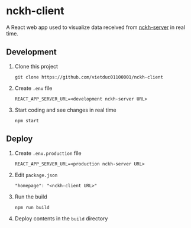 # nckh-client

A React web app used to visualize data received from [nckh-server](https://github.com/vietduc01100001/nckh-server) in real time.

## Development

1. Clone this project

   ```
   git clone https://github.com/vietduc01100001/nckh-client
   ```

2. Create `.env` file

   ```
   REACT_APP_SERVER_URL=<development nckh-server URL>
   ```

3. Start coding and see changes in real time

   ```
   npm start
   ```

## Deploy

1. Create `.env.production` file

   ```
   REACT_APP_SERVER_URL=<production nckh-server URL>
   ```

2. Edit `package.json`

   ```
   "homepage": "<nckh-client URL>"
   ```

3. Run the build

   ```
   npm run build
   ```

4. Deploy contents in the `build` directory
